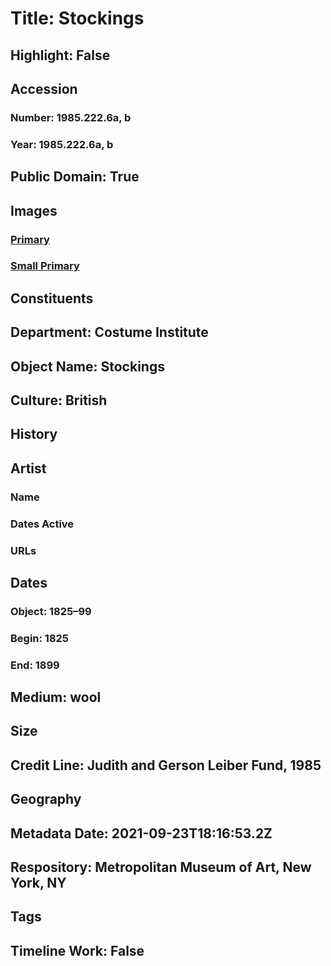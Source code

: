 # Title: Stockings
## Highlight: False
## Accession
### Number: 1985.222.6a, b
### Year: 1985.222.6a, b
## Public Domain: True
## Images
### [Primary](https://images.metmuseum.org/CRDImages/ci/original/1985.222.6ab.jpg)
### [Small Primary](https://images.metmuseum.org/CRDImages/ci/web-large/1985.222.6ab.jpg)
## Constituents
## Department: Costume Institute
## Object Name: Stockings
## Culture: British
## History
## Artist
### Name
### Dates Active
### URLs
## Dates
### Object: 1825–99
### Begin: 1825
### End: 1899
## Medium: wool
## Size
## Credit Line: Judith and Gerson Leiber Fund, 1985
## Geography
## Metadata Date: 2021-09-23T18:16:53.2Z
## Respository: Metropolitan Museum of Art, New York, NY
## Tags
## Timeline Work: False